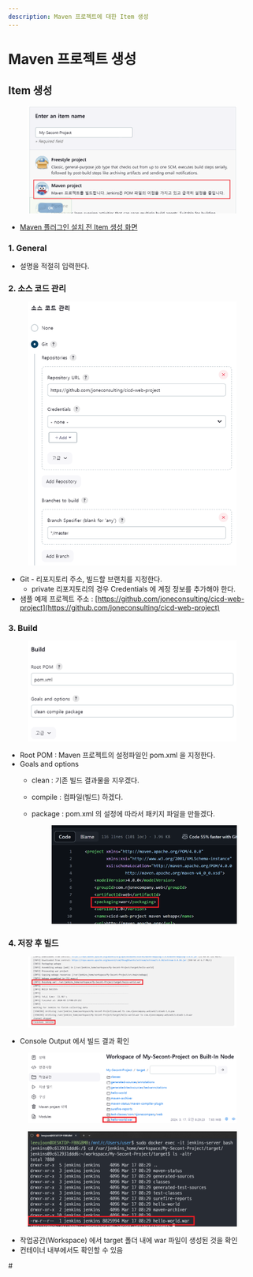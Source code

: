```yaml
---
description: Maven 프로젝트에 대한 Item 생성
---
```


# Maven 프로젝트 생성

## Item 생성

<figure><img src="../../.gitbook/assets/image (1) (1) (1) (1) (1) (1).png" alt=""><figcaption></figcaption></figure>

* [Maven 플러그인 설치 전 Item 생성 화면](../devops-ci-cd/item-project/#item-1)



### 1. General

* 설명을 적절히 입력한다.



### 2. 소스 코드 관리

<figure><img src="../../.gitbook/assets/image (2) (1) (1) (1) (1) (1).png" alt=""><figcaption></figcaption></figure>

* Git - 리포지토리 주소, 빌드할 브랜치를 지정한다.
  * private 리포지토리의 경우 Credentials 에 계정 정보를 추가해야 한다.
* 샘플 예제 프로젝트 주소 : [https://github.com/joneconsulting/cicd-web-project](https://github.com/joneconsulting/cicd-web-project)



### 3. Build

<figure><img src="../../.gitbook/assets/image (3) (1) (1) (1) (1).png" alt=""><figcaption></figcaption></figure>

* Root POM : Maven 프로젝트의 설정파일인 pom.xml 을 지정한다.
* Goals and options
  * clean : 기존 빌드 결과물을 지우겠다.
  * compile : 컴파일(빌드) 하겠다.
  *   package : pom.xml 의 설정에 따라서 패키지 파일을 만들겠다.

      <figure><img src="../../.gitbook/assets/image (4) (1) (1) (1) (1).png" alt=""><figcaption></figcaption></figure>



### 4. 저장 후 빌드

<figure><img src="../../.gitbook/assets/image (1) (1) (1) (1) (1).png" alt=""><figcaption></figcaption></figure>

* Console Output 에서 빌드 결과 확인

<figure><img src="../../.gitbook/assets/image (6) (1).png" alt=""><figcaption></figcaption></figure>

<figure><img src="../../.gitbook/assets/image (7) (1).png" alt=""><figcaption></figcaption></figure>

* 작업공간(Workspace) 에서 target 폴더 내에 war 파일이 생성된 것을 확인
* 컨테이너 내부에서도 확인할 수 있음



\#
